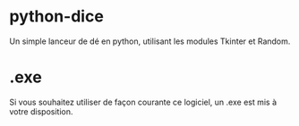 # python-dice
Un simple lanceur de dé en python, utilisant les modules Tkinter et Random.


# .exe
Si vous souhaitez utiliser de façon courante ce logiciel, un .exe est mis à votre disposition.
